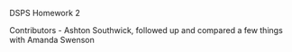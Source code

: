 DSPS Homework 2

Contributors - Ashton Southwick, followed up and compared a few things with Amanda Swenson
